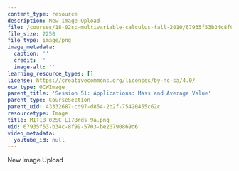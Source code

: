 ```yaml
---
content_type: resource
description: New image Upload
file: /courses/18-02sc-multivariable-calculus-fall-2010/67935f53b34c8f995703be20790869d6_MIT18_02SC_L17Brds_9a.png
file_size: 2250
file_type: image/png
image_metadata:
  caption: ''
  credit: ''
  image-alt: ''
learning_resource_types: []
license: https://creativecommons.org/licenses/by-nc-sa/4.0/
ocw_type: OCWImage
parent_title: 'Session 51: Applications: Mass and Average Value'
parent_type: CourseSection
parent_uid: 43332687-cd97-d854-2b2f-75420455c62c
resourcetype: Image
title: MIT18_02SC_L17Brds_9a.png
uid: 67935f53-b34c-8f99-5703-be20790869d6
video_metadata:
  youtube_id: null
---
```

New image Upload